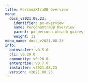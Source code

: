 ```yaml
---
title: PerconaXtraDB Overview
menu:
  docs_v2021.08.23:
    identifier: px-overview
    name: PerconaXtraDB Overview
    parent: px-percona-xtradb-guides
    weight: 11
menu_name: docs_v2021.08.23
info:
  autoscaler: v0.5.0
  cli: v0.20.0
  community: v0.20.0
  enterprise: v0.7.0
  installer: v2021.08.23
  version: v2021.08.23
---
```


